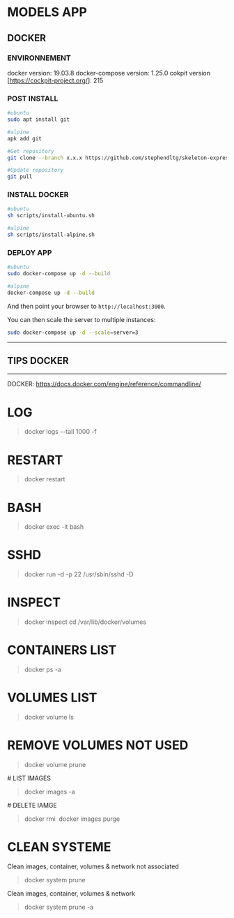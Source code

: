 # MODELS APP #

## DOCKER

### ENVIRONNEMENT

docker version: 19.03.8
docker-compose version: 1.25.0
cokpit version [https://cockpit-project.org/]: 215


### POST INSTALL
```bash
#ubuntu
sudo apt install git

#alpine
apk add git
```

```bash
#Get repository
git clone --branch x.x.x https://github.com/stephendltg/skeleton-express

#Update repository
git pull
```

### INSTALL DOCKER

```bash
#ubuntu
sh scripts/install-ubuntu.sh

#alpine
sh scripts/install-alpine.sh
```

### DEPLOY APP

```bash
#ubuntu
sudo docker-compose up -d --build
```

```bash
#alpine
docker-compose up -d --build
```

And then point your browser to `http://localhost:3000`.

You can then scale the server to multiple instances:

```bash
sudo docker-compose up -d --scale=server=3
```


---

## TIPS DOCKER

---

DOCKER: https://docs.docker.com/engine/reference/commandline/

# LOG
> docker logs --tail 1000 -f <container>

# RESTART
> docker restart <container>

# BASH
> docker exec -it <container> bash

# SSHD
> docker run -d -p 22 <container> /usr/sbin/sshd -D

# INSPECT
> docker inspect <container>
> cd /var/lib/docker/volumes

# CONTAINERS LIST
> docker ps -a

# VOLUMES LIST
> docker volume ls

# REMOVE VOLUMES NOT USED
> docker volume prune

# LIST IMAGES
> docker images -a

# DELETE IAMGE
> docker rmi <image>
> docker images purge

# CLEAN SYSTEME

Clean images, container, volumes & network not associated
> docker system prune 

Clean images, container, volumes & network
> docker system prune -a



